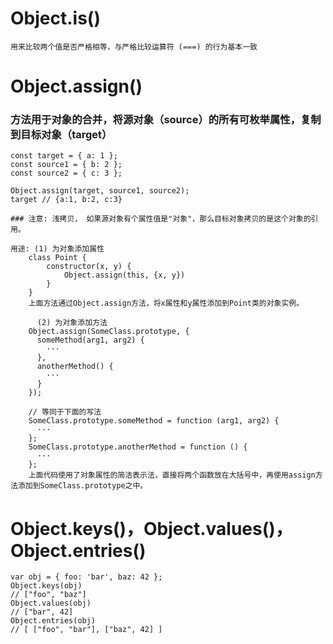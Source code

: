 
# Object.is()

    用来比较两个值是否严格相等，与严格比较运算符 (===) 的行为基本一致

# Object.assign()

### 方法用于对象的合并，将源对象（source）的所有可枚举属性，复制到目标对象（target）

    const target = { a: 1 };
    const source1 = { b: 2 };
    const source2 = { c: 3 };

    Object.assign(target, source1, source2);
    target // {a:1, b:2, c:3}

    ### 注意: 浅拷贝， 如果源对象有个属性值是"对象"，那么目标对象拷贝的是这个对象的引用。

    用途: (1) 为对象添加属性
        class Point {
            constructor(x, y) {
                Object.assign(this, {x, y})
            }
        }
        上面方法通过Object.assign方法，将x属性和y属性添加到Point类的对象实例。

          (2) 为对象添加方法
        Object.assign(SomeClass.prototype, {
          someMethod(arg1, arg2) {
            ···
          },
          anotherMethod() {
            ···
          }
        });

        // 等同于下面的写法
        SomeClass.prototype.someMethod = function (arg1, arg2) {
          ···
        };
        SomeClass.prototype.anotherMethod = function () {
          ···
        };
        上面代码使用了对象属性的简洁表示法，直接将两个函数放在大括号中，再使用assign方法添加到SomeClass.prototype之中。

# Object.keys()，Object.values()，Object.entries()

    var obj = { foo: 'bar', baz: 42 };
    Object.keys(obj)
    // ["foo", "baz"]
    Object.values(obj)
    // ["bar", 42]
    Object.entries(obj)
    // [ ["foo", "bar"], ["baz", 42] ]

